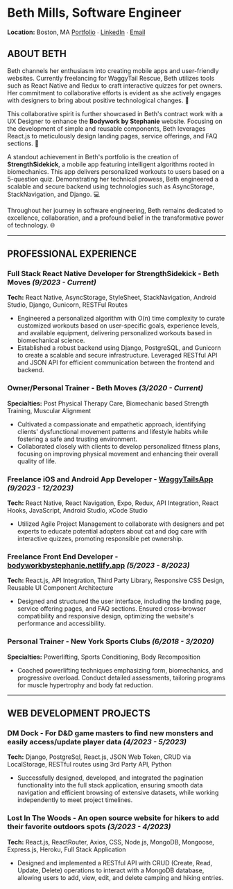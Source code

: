 # Beth Mills, Software Engineer
**Location:** Boston, MA
[Portfolio](https://bethjmdev.netlify.app/) ∙ [LinkedIn](https://www.linkedin.com/in/bethmillsdev/) ∙ [Email](mailto:bethjmdev@gmail.com)

## ABOUT BETH

Beth channels her enthusiasm into creating mobile apps and user-friendly websites. Currently freelancing for WaggyTail Rescue, Beth utilizes tools such as React Native and Redux to craft interactive quizzes for pet owners. Her commitment to collaborative efforts is evident as she actively engages with designers to bring about positive technological changes. 🚀

This collaborative spirit is further showcased in Beth's contract work with a UX Designer to enhance the **Bodywork by Stephanie** website. Focusing on the development of simple and reusable components, Beth leverages React.js to meticulously design landing pages, service offerings, and FAQ sections. 🎨

A standout achievement in Beth's portfolio is the creation of **StrengthSidekick**, a mobile app featuring intelligent algorithms rooted in biomechanics. This app delivers personalized workouts to users based on a 5-question quiz. Demonstrating her technical prowess, Beth engineered a scalable and secure backend using technologies such as AsyncStorage, StackNavigation, and Django. 💻

Throughout her journey in software engineering, Beth remains dedicated to excellence, collaboration, and a profound belief in the transformative power of technology. 🌐


---

## PROFESSIONAL EXPERIENCE

### Full Stack React Native Developer for StrengthSidekick - Beth Moves *(9/2023 - Current)*

**Tech:** React Native, AsyncStorage, StyleSheet, StackNavigation, Android Studio, Django, Gunicorn, RESTFul Routes

- Engineered a personalized algorithm with O(n) time complexity to curate customized workouts based on user-specific goals, experience levels, and available equipment, delivering personalized workouts based in biomechanical science.
- Established a robust backend using Django, PostgreSQL, and Gunicorn to create a scalable and secure infrastructure. Leveraged RESTful API and JSON API for efficient communication between the frontend and backend.

### Owner/Personal Trainer - Beth Moves *(3/2020 - Current)*

**Specialties:** Post Physical Therapy Care, Biomechanic based Strength Training, Muscular Alignment

- Cultivated a compassionate and empathetic approach, identifying clients' dysfunctional movement patterns and lifestyle habits while fostering a safe and trusting environment.
- Collaborated closely with clients to develop personalized fitness plans, focusing on improving physical movement and enhancing their overall quality of life.

### Freelance iOS and Android App Developer - [WaggyTailsApp](https://github.com/bethjm/WaggyTailsApp) *(9/2023 - 12/2023)*

**Tech:** React Native, React Navigation, Expo, Redux, API Integration, React Hooks, JavaScript, Android Studio, xCode Studio

- Utilized Agile Project Management to collaborate with designers and pet experts to educate potential adopters about cat and dog care with interactive quizzes, promoting responsible pet ownership.

### Freelance Front End Developer - [bodyworkbystephanie.netlify.app](https://bodyworkbystephanie.netlify.app/) *(5/2023 - 8/2023)*

**Tech:** React.js, API Integration, Third Party Library, Responsive CSS Design, Reusable UI Component Architecture

- Designed and structured the user interface, including the landing page, service offering pages, and FAQ sections. Ensured cross-browser compatibility and responsive design, optimizing the website's performance and accessibility.

### Personal Trainer - New York Sports Clubs *(6/2018 - 3/2020)*

**Specialties:** Powerlifting, Sports Conditioning, Body Recomposition

- Coached powerlifting techniques emphasizing form, biomechanics, and progressive overload. Conduct detailed assessments, tailoring programs for muscle hypertrophy and body fat reduction.

---

## WEB DEVELOPMENT PROJECTS

### DM Dock - For D&D game masters to find new monsters and easily access/update player data *(4/2023 - 5/2023)*

**Tech:** Django, PostgreSql, React.js, JSON Web Token, CRUD via LocalStorage, RESTful routes using 3rd Party API, Python

- Successfully designed, developed, and integrated the pagination functionality into the full stack application, ensuring smooth data navigation and efficient browsing of extensive datasets, while working independently to meet project timelines.

### Lost In The Woods - An open source website for hikers to add their favorite outdoors spots *(3/2023 - 4/2023)*

**Tech:** React.js, ReactRouter, Axios, CSS, Node.js, MongoDB, Mongoose, Express.js, Heroku, Full Stack Application

- Designed and implemented a RESTful API with CRUD (Create, Read, Update, Delete) operations to interact with a MongoDB database, allowing users to add, view, edit, and delete camping and hiking entries.

